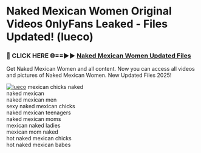 # Naked Mexican Women Original Videos 0nlyFans Leaked - Files Updated! (lueco)

<h3>🔴 CLICK HERE 🌐==►► <a href="https://tinyurl.com/yckcrads" rel="nofollow">Naked Mexican Women Updated Files</a></h3>

Get Naked Mexican Women and all content. Now you can access all videos and pictures of Naked Mexican Women. New Updated Files 2025!

[![lueco](https://i.imgur.com/hpKpOFt.gif)](https://tinyurl.com/yckcrads)
mexican chicks naked<br>
naked mexican<br>
naked mexican men<br>
sexy naked mexican chicks<br>
naked mexican teenagers<br>
naked mexican moms<br>
mexican naked ladies<br>
mexican mom naked<br>
hot naked mexican chicks<br>
hot naked mexican babes